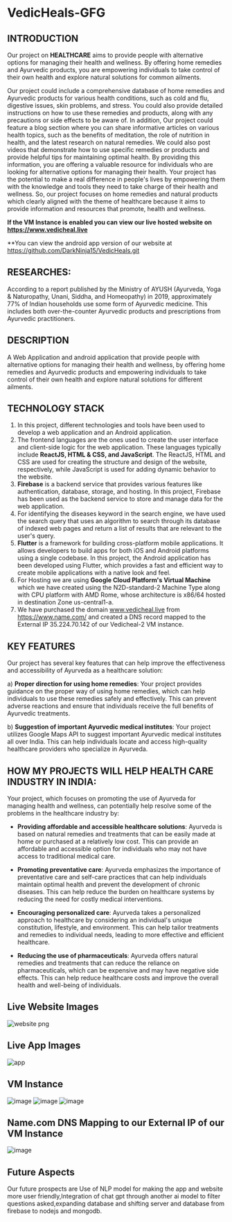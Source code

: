 # VedicHeals-GFG

## **INTRODUCTION**

Our project on **HEALTHCARE** aims to provide people with alternative options for managing their health and wellness. By offering home remedies and Ayurvedic products, you are empowering individuals to take control of their own health and explore natural solutions for common ailments.

Our project could include a comprehensive database of home remedies and Ayurvedic products for various health conditions, such as cold and flu, digestive issues, skin problems, and stress. You could also provide detailed instructions on how to use these remedies and products, along with any precautions or side effects to be aware of.
In addition, Our project could feature a blog section where you can share informative articles on various health topics, such as the benefits of meditation, the role of nutrition in health, and the latest research on natural remedies. We could also post videos that demonstrate how to use specific remedies or products and provide helpful tips for maintaining optimal health.
By providing this information, you are offering a valuable resource for individuals who are looking for alternative options for managing their health. Your project has the potential to make a real difference in people's lives by empowering them with the knowledge and tools they need to take charge of their health and wellness.
So, our project focuses on home remedies and natural products which clearly aligned with the theme of healthcare because it aims to provide information and resources that promote, health and wellness.

**If the VM Instance is enabled you can view our live hosted website on https://www.vedicheal.live**

**You can view the android app version of our website at https://github.com/DarkNinja15/VedicHeals.git
## **RESEARCHES:**

According to a report published by the Ministry of AYUSH (Ayurveda, Yoga & Naturopathy, Unani, Siddha, and Homeopathy) in 2019, approximately 77% of Indian households use some form of Ayurvedic medicine. This includes both over-the-counter Ayurvedic products and prescriptions from Ayurvedic practitioners.

## **DESCRIPTION**

A Web Application and android application that provide people with alternative options for managing their health and wellness, by offering home remedies and Ayurvedic products and empowering individuals to take control of their own health and explore natural solutions for different ailments.

## **TECHNOLOGY STACK**

1. In this project, different technologies and tools have been used to develop a web application and an Android application.
2. The frontend languages are the ones used to create the user interface and client-side logic for the web application. These languages typically include **ReactJS, HTML & CSS, and JavaScript**. The ReactJS, HTML and CSS are used for creating the structure and design of the website, respectively, while JavaScript is used for adding dynamic behavior to the website.
3. **Firebase** is a backend service that provides various features like authentication, database, storage, and hosting. In this project, Firebase has been used as the backend service to store and manage data for the web application.
4. For identifying the diseases keyword in the search engine, we have used the search query that uses an algorithm to search through its database of indexed web pages and return a list of results that are relevant to the user's query.
5. **Flutter** is a framework for building cross-platform mobile applications. It allows developers to build apps for both iOS and Android platforms using a single codebase. In this project, the Android application has been developed using Flutter, which provides a fast and efficient way to create mobile applications with a native look and feel.
6. For Hosting we are using **Google Cloud Platform's Virtual Machine** which we have created using the N2D-standard-2 Machine Type along with CPU platform with AMD Rome, whose architecture is x86/64 hosted in destination Zone us-central1-a.
7. We have purchased the domain www.vedicheal.live from https://www.name.com/ and created a DNS record mapped to the External IP 35.224.70.142 of our Vedicheal-2 VM instance. 

## **KEY FEATURES**

Our project has several key features that can help improve the effectiveness and accessibility of Ayurveda as a healthcare solution:

a) **Proper direction for using home remedies**: Your project provides guidance on the proper way of using home remedies, which can help individuals to use these remedies safely and effectively. This can prevent adverse reactions and ensure that individuals receive the full benefits of Ayurvedic treatments.

b) **Suggestion of important Ayurvedic medical institutes**: Your project utilizes Google Maps API to suggest important Ayurvedic medical institutes all over India. This can help individuals locate and access high-quality healthcare providers who specialize in Ayurveda.

## **HOW MY PROJECTS WILL HELP HEALTH CARE INDUSTRY IN INDIA:**

Your project, which focuses on promoting the use of Ayurveda for managing health and wellness, can potentially help resolve some of the problems in the healthcare industry by:

- **Providing affordable and accessible healthcare solutions**: Ayurveda is based on natural remedies and treatments that can be easily made at home or purchased at a relatively low cost. This can provide an affordable and accessible option for individuals who may not have access to traditional medical care.

- **Promoting preventative care**: Ayurveda emphasizes the importance of preventative care and self-care practices that can help individuals maintain optimal health and prevent the development of chronic diseases. This can help reduce the burden on healthcare systems by reducing the need for costly medical interventions.

- **Encouraging personalized care**: Ayurveda takes a personalized approach to healthcare by considering an individual's unique constitution, lifestyle, and environment. This can help tailor treatments and remedies to individual needs, leading to more effective and efficient healthcare.

- **Reducing the use of pharmaceuticals**: Ayurveda offers natural remedies and treatments that can reduce the reliance on pharmaceuticals, which can be expensive and may have negative side effects. This can help reduce healthcare costs and improve the overall health and well-being of individuals.

## **Live Website Images**
![website png](https://user-images.githubusercontent.com/59368657/232286433-c8d61390-2fd8-4733-8d3d-4202c051308c.png)

## **Live App Images**
![app](https://user-images.githubusercontent.com/59368657/232286488-2035b9d2-672f-42f9-908f-241ab53c742d.png)

## **VM Instance**
![image](https://user-images.githubusercontent.com/59368657/232307046-25ee8b83-e5ed-464b-af4a-6f120e329c3f.png)
![image](https://user-images.githubusercontent.com/59368657/232307393-15f7134a-6824-4bcc-8f91-a731ff75ff75.png)
![image](https://user-images.githubusercontent.com/59368657/232307323-736e31ba-4a86-4ea8-86ec-344cd6815287.png)

## **Name.com DNS Mapping to our External IP of our VM Instance**
![image](https://user-images.githubusercontent.com/59368657/232307780-bc11f673-68af-4e50-aec6-d93b95e30d34.png)

## **Future Aspects**
Our future prospects are Use of NLP model for making the app and website more user friendly,Integration of chat gpt through another ai model to filter questions asked,expanding database and shifting server and database from firebase to nodejs and mongodb.
